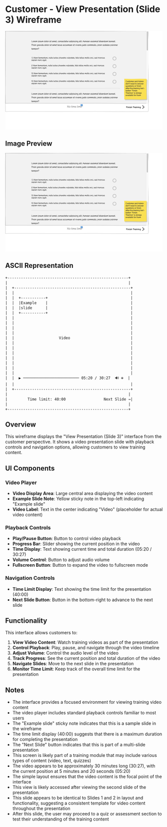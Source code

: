 # Customer - View Presentation (Slide 3) Wireframe

![Customer - View Presentation (Slide 3)](./c-view-presentation-3-.png)

## Image Preview

![Customer - View Presentation (Slide 3)](./c-view-presentation-3-.png)

## ASCII Representation

```
+------------------------------------------------------+
|                                                      |
|  +----------------------------------------------------+
|  |                                                    |
|  |  +-----------+                                     |
|  |  |Example    |                                     |
|  |  |slide      |                                     |
|  |  +-----------+                                     |
|  |                                                    |
|  |                                                    |
|  |                                                    |
|  |                                                    |
|  |                    Video                           |
|  |                                                    |
|  |                                                    |
|  |                                                    |
|  |                                                    |
|  |                                                    |
|  |                                                    |
|  |                                                    |
|  |  ▶ ───────────────────────── 05:20 / 30:27  🔊 ⊕  |
|  |                                                    |
|  +----------------------------------------------------+
|                                                      |
|         Time limit: 40:00                 Next Slide →|
|                                                      |
+------------------------------------------------------+
```

## Overview

This wireframe displays the "View Presentation (Slide 3)" interface from the customer perspective. It shows a video presentation slide with playback controls and navigation options, allowing customers to view training content.

## UI Components

### Video Player
- **Video Display Area**: Large central area displaying the video content
- **Example Slide Note**: Yellow sticky note in the top-left indicating "Example slide"
- **Video Label**: Text in the center indicating "Video" (placeholder for actual video content)

### Playback Controls
- **Play/Pause Button**: Button to control video playback
- **Progress Bar**: Slider showing the current position in the video
- **Time Display**: Text showing current time and total duration (05:20 / 30:27)
- **Volume Control**: Button to adjust audio volume
- **Fullscreen Button**: Button to expand the video to fullscreen mode

### Navigation Controls
- **Time Limit Display**: Text showing the time limit for the presentation (40:00)
- **Next Slide Button**: Button in the bottom-right to advance to the next slide

## Functionality

This interface allows customers to:

1. **View Video Content**: Watch training videos as part of the presentation
2. **Control Playback**: Play, pause, and navigate through the video timeline
3. **Adjust Volume**: Control the audio level of the video
4. **Track Progress**: See the current position and total duration of the video
5. **Navigate Slides**: Move to the next slide in the presentation
6. **Monitor Time Limit**: Keep track of the overall time limit for the presentation

## Notes

- The interface provides a focused environment for viewing training video content
- The video player includes standard playback controls familiar to most users
- The "Example slide" sticky note indicates that this is a sample slide in the wireframe
- The time limit display (40:00) suggests that there is a maximum duration for completing the presentation
- The "Next Slide" button indicates that this is part of a multi-slide presentation
- This screen is likely part of a training module that may include various types of content (video, text, quizzes)
- The video appears to be approximately 30 minutes long (30:27), with the current position at 5 minutes and 20 seconds (05:20)
- The simple layout ensures that the video content is the focal point of the interface
- This view is likely accessed after viewing the second slide of the presentation
- This slide appears to be identical to Slides 1 and 2 in layout and functionality, suggesting a consistent template for video content throughout the presentation
- After this slide, the user may proceed to a quiz or assessment section to test their understanding of the training content
